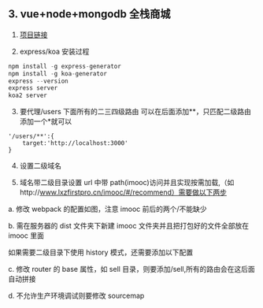 ## 3. vue+node+mongodb 全栈商城

1. [项目链接](https://mall.ncuxz.fun/#/goods)

2. express/koa 安装过程

```js
npm install -g express-generator
npm install -g koa-generator
express --version
express server
koa2 server
```

3. 要代理/users 下面所有的二三四级路由 可以在后面添加\*\*，只匹配二级路由添加一个\*就可以

```
'/users/**':{
    target:'http://localhost:3000'
}
```

4. 设置二级域名
   <img :src="$withBase('/assets/sub-domain.png')">

5. 域名带二级目录设置
   url 中带 path(imooc)访问并且实现按需加载,（如http://www.lxzfirstpro.cn/imooc/#/recommend）需要做以下两步

a. 修改 webpack 的配置如图，注意 imooc 前后的两个/不能缺少
<img :src="$withBase('/assets/folder-domain.png')">

b. 需在服务器的 dist 文件夹下新建 imooc 文件夹并且把打包好的文件全部放在 imooc 里面

如果需要二级目录下使用 history 模式，还需要添加以下配置

c. 修改 router 的 base 属性，如 sell 目录，则要添加/sell,所有的路由会在这后面自动拼接

d. 不允许生产环境调试则要修改 sourcemap
